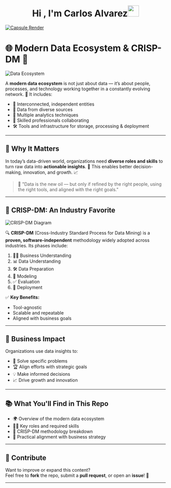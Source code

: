 <h1 align="center"><b>Hi , I'm Carlos Alvarez</b><img src="https://media.giphy.com/media/hvRJCLFzcasrR4ia7z/giphy.gif" width="35"></h1>

[![Capsule Render](https://capsule-render.vercel.app/api?type=waving&height=180&section=header&text=Carlos%20Álvarez&fontSize=70&fontColor=ffffff&desc=Data%20Scientist%20%7C%20AI%20Innovator%20%7C%20Business%20Analyst&descAlignY=75&animation=twinkling&color=0:1e3a8a,50:3b82f6,100:1e3a8a&blur=3)](https://github.com/Alvarez527)



# 🌐 Modern Data Ecosystem & CRISP-DM 🚀

![Data Ecosystem](https://your-image-link-here.com/data-ecosystem-diagram.png)

A **modern data ecosystem** is not just about data — it’s about people, processes, and technology working together in a constantly evolving network. 🌱 It includes:

- 🔗 Interconnected, independent entities  
- 📡 Data from diverse sources  
- 🧠 Multiple analytics techniques  
- 👥 Skilled professionals collaborating  
- 🛠️ Tools and infrastructure for storage, processing & deployment

---

## 🧭 Why It Matters

In today’s data-driven world, organizations need **diverse roles and skills** to turn raw data into **actionable insights**. 🎯 This enables better decision-making, innovation, and growth. 📈

> 💬 "Data is the new oil — but only if refined by the right people, using the right tools, and aligned with the right goals."

---

## 🔄 CRISP-DM: An Industry Favorite

![CRISP-DM Diagram](https://your-image-link-here.com/crisp-dm-cycle.png)

🔍 **CRISP-DM** (Cross-Industry Standard Process for Data Mining) is a **proven, software-independent** methodology widely adopted across industries. Its phases include:

1. 🧑‍💼 Business Understanding  
2. 📊 Data Understanding  
3. 🛠️ Data Preparation  
4. 🧠 Modeling  
5. ✅ Evaluation  
6. 🚀 Deployment  

✅ **Key Benefits:**
- Tool-agnostic  
- Scalable and repeatable  
- Aligned with business goals

---

## 🎯 Business Impact

Organizations use data insights to:

- 📌 Solve specific problems  
- 🏆 Align efforts with strategic goals  
- 💡 Make informed decisions  
- 📈 Drive growth and innovation

---

## 📚 What You'll Find in This Repo

- 🌍 Overview of the modern data ecosystem  
- 👷‍♂️ Key roles and required skills  
- 🔄 CRISP-DM methodology breakdown  
- 💼 Practical alignment with business strategy

---

## 🤝 Contribute

Want to improve or expand this content?  
Feel free to **fork** the repo, submit a **pull request**, or open an **issue**! 🙌

---
